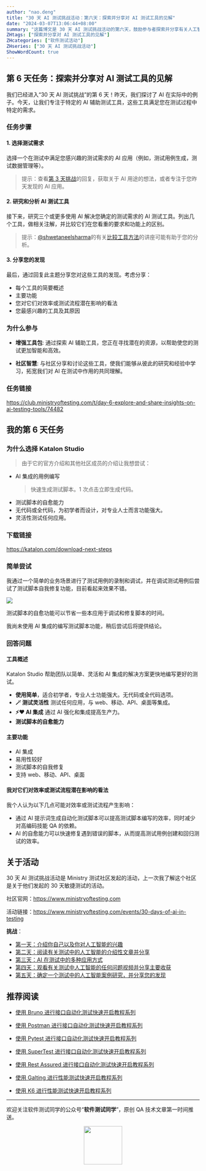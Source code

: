 ```yaml
---
author: "nao.deng"
title: "30 天 AI 测试挑战活动：第六天：探索并分享对 AI 测试工具的见解"
date: "2024-03-07T13:06:44+08:00"
summary: "这篇博文是 30 天 AI 测试挑战活动的第六天，鼓励参与者探索并分享有关人工智能测试工具的见解。博文可能包括对不同人工智能测试工具的介绍，评估其特点和适用场景，并分享作者对这些工具的体验和看法。通过这样的分享，读者能够更好地了解当前市场上的人工智能测试工具，以及它们在测试流程中的作用。这个系列活动有望为测试专业人士提供对人工智能测试工具的全面了解，并促使他们更灵活地选择适用于其项目的工具。"
ZHtags: ["探索并分享对 AI 测试工具的见解"]
ZHcategories: ["软件测试活动"]
ZHseries: ["30 天 AI 测试挑战活动"]
ShowWordCount: true
---
```


## 第 6 天任务：探索并分享对 AI 测试工具的见解

我们已经进入“30 天 AI 测试挑战”的第 6 天！昨天，我们探讨了 AI 在实际中的例子。今天，让我们专注于特定的 AI 辅助测试工具，这些工具满足您在测试过程中特定的需求。

### 任务步骤

#### 1. 选择测试需求

选择一个在测试中满足您感兴趣的测试需求的 AI 应用（例如，测试用例生成，测试数据管理等）。

> 提示：查看[第 3 天挑战](https://club.ministryoftesting.com/t/day-3-list-ways-in-which-ai-is-used-in-testing/74454)的回复，获取关于 AI 用途的想法，或者专注于您昨天发现的 AI 应用。

#### 2. 研究和分析 AI 测试工具

接下来，研究三个或更多使用 AI 解决您确定的测试需求的 AI 测试工具。列出几个工具，做相关注解，并比较它们在您看重的要求和功能上的区别。

> 提示：[@shwetaneelsharma](https://club.ministryoftesting.com/u/shwetaneelsharma)的有关[比较工具方法](https://www.ministryoftesting.com/testbash-sessions/approach-to-comparing-tools-with-shweta-sharma)的讲座可能有助于您的分析。

#### 3. 分享您的发现

最后，通过回复此主题分享您对这些工具的发现。考虑分享：

- 每个工具的简要概述
- 主要功能
- 您对它们对效率或测试流程潜在影响的看法
- 您最感兴趣的工具及其原因

### 为什么参与

- **增强工具包**: 通过探索 AI 辅助工具，您正在寻找潜在的资源，以帮助使您的测试更加智能和高效。

- **社区智慧**: 与社区分享和讨论这些工具，使我们能够从彼此的研究和经验中学习，拓宽我们对 AI 在测试中作用的共同理解。

### 任务链接

<https://club.ministryoftesting.com/t/day-6-explore-and-share-insights-on-ai-testing-tools/74482>

## 我的第 6 天任务

### 为什么选择 Katalon Studio

>由于它的官方介绍和其他社区成员的介绍让我想尝试：

- AI 集成的用例编写
  >快速生成测试脚本。1 次点击立即生成代码。
- 测试脚本的自愈能力
- 无代码或全代码，为初学者而设计，对专业人士而言功能强大。
- 灵活性测试任何应用。

### 下载链接

<https://katalon.com/download-next-steps>

### 简单尝试

我通过一个简单的业务场景进行了测试用例的录制和调试，并在调试测试用例后尝试了测试脚本自我修复功能，目前看起来效果不错。

![ ](https://cdn.jsdelivr.net/gh/naodeng/blogimg@master/uPic/hLA764.png)

测试脚本的自愈功能可以节省一些本应用于调试和修复脚本的时间。

我尚未使用 AI 集成的编写测试脚本功能，稍后尝试后将提供结论。

### 回答问题

#### 工具概述

Katalon Studio 帮助团队以简单、灵活和 AI 集成的解决方案更快地编写更好的测试。

- **使用简单**，适合初学者，专业人士功能强大。无代码或全代码选项。
- **🪄 测试灵活性** 测试任何应用，与 web、移动、API、桌面等集成。
- **⚡️❤️ AI 集成** 通过 AI 强化和集成提高生产力。
- **测试脚本的自愈能力**

#### 主要功能

- AI 集成
- 易用性较好
- 测试脚本的自我修复
- 支持 web、移动、API、桌面

#### 我对它们对效率或测试流程潜在影响的看法

我个人认为以下几点可能对效率或测试流程产生影响：

- 通过 AI 提示词生成自动化测试脚本可以提高测试脚本编写的效率，同时减少对高编码技能 QA 的依赖。
- AI 的自愈能力可以快速修复遇到错误的脚本，从而提高测试用例创建和回归测试的效率。

## 关于活动

30 天 AI 测试挑战活动是 Ministry 测试社区发起的活动，上一次我了解这个社区是关于他们发起的 30 天敏捷测试的活动。

社区官网：<https://www.ministryoftesting.com>

活动链接：<https://www.ministryoftesting.com/events/30-days-of-ai-in-testing>

**挑战**：

- [第一天：介绍你自己以及你对人工智能的兴趣](https://naodeng.com.cn/zh/posts/event/30-days-of-ai-in-testing-day-1-introduce-yourself-and-your-interest-in-ai/)
- [第二天：阅读有关测试中的人工智能的介绍性文章并分享](https://naodeng.com.cn/zh/posts/event/30-days-of-ai-in-testing-day-2-read-an-introductory-article-on-ai-in-testing-and-share-it/)
- [第三天：AI 在测试中的多种应用方式](https://naodeng.com.cn/zh/posts/event/30-days-of-ai-in-testing-day-3-list-ways-in-which-ai-is-used-in-testing/)
- [第四天：观看有关测试中人工智能的任何问题视频并分享主要收获](https://naodeng.com.cn/zh/posts/event/30-days-of-ai-in-testing-day-4-watch-the-ama-on-artificial-intelligence-in-testing-and-share-your-key-takeaway/)
- [第五天：确定一个测试中的人工智能案例研究，并分享您的发现](https://naodeng.com.cn/zh/posts/event/30-days-of-ai-in-testing-day-5-identify-a-case-study-on-ai-in-testing-and-share-your-findings/)

## 推荐阅读

- [使用 Bruno 进行接口自动化测试快速开启教程系列](https://naodeng.com.cn/zh/zhcategories/bruno/)

- [使用 Postman 进行接口自动化测试快速开启教程系列](https://naodeng.tech/zh/zhseries/postman-%E6%8E%A5%E5%8F%A3%E8%87%AA%E5%8A%A8%E5%8C%96%E6%B5%8B%E8%AF%95%E6%95%99%E7%A8%8B/)
- [使用 Pytest 进行接口自动化测试快速开启教程系列](https://naodeng.tech/zh/zhseries/pytest-%E6%8E%A5%E5%8F%A3%E8%87%AA%E5%8A%A8%E5%8C%96%E6%B5%8B%E8%AF%95%E6%95%99%E7%A8%8B/)
- [使用 SuperTest 进行接口自动化测试快速开启教程系列](https://naodeng.tech/zh/zhseries/supertest-%E6%8E%A5%E5%8F%A3%E8%87%AA%E5%8A%A8%E5%8C%96%E6%B5%8B%E8%AF%95%E6%95%99%E7%A8%8B/)
- [使用 Rest Assured 进行接口自动化测试快速开启教程系列](https://naodeng.tech/zh/zhseries/rest-assured-%E6%8E%A5%E5%8F%A3%E8%87%AA%E5%8A%A8%E5%8C%96%E6%B5%8B%E8%AF%95%E6%95%99%E7%A8%8B/)
- [使用 Galting 进行性能测试快速开启教程系列](https://naodeng.tech/zh/zhseries/gatling-%E6%80%A7%E8%83%BD%E6%B5%8B%E8%AF%95%E6%95%99%E7%A8%8B/)
- [使用 K6 进行性能测试快速开启教程系列](https://naodeng.com.cn/zh/zhseries/k6-%E6%80%A7%E8%83%BD%E6%B5%8B%E8%AF%95%E6%95%99%E7%A8%8B/)

---
欢迎关注软件测试同学的公众号“**软件测试同学**”，原创 QA 技术文章第一时间推送。
<!-- markdownlint-disable MD045 -->
<!-- markdownlint-disable MD033 -->
<center>
  <img src="https://cdn.jsdelivr.net/gh/naodeng/blogimg@master/uPic/2023112015'QR Code for 公众号.jpg" style="width: 100px;">
</center>
<!-- markdownlint-disable MD033 -->
<!-- markdownlint-disable MD045 -->